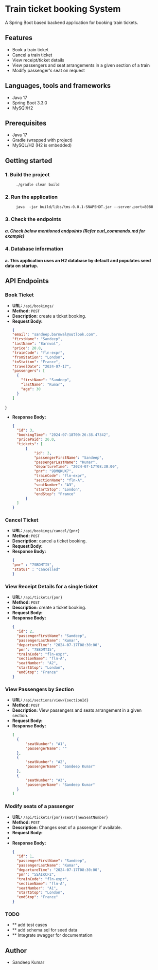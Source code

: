 # Train ticket booking System

A Spring Boot based backend application for booking train tickets.

## Features

- Book a train ticket
- Cancel a train ticket
- View receipt/ticket details
- View passengers and seat arrangements in a given section of a train
- Modify passenger's seat on request

## Languages, tools and frameworks

- Java 17
- Spring Boot 3.3.0
- MySQl/H2

## Prerequisites

- Java 17
- Gradle (wrapped with project)
- MySQL/H2 (H2 is embedded)


## Getting started
###  1.  Build the project
```console
     ./gradle clean build
```
###  2.  Run the application
```console
     java  -jar build/libs/tms-0.0.1-SNAPSHOT.jar --server.port=8080
```
###  3. Check the endpoints
#####       a. Check below mentioned endpoints (Refer curl_commands.md for example)
###  4. Database information
####        a. This application uses an H2 database by default and populates seed data on startup.


## API Endpoints

### Book Ticket

- **URL:** `/api/bookings/`
- **Method:** `POST`
- **Description:** create a ticket booking.
- **Request Body:**
  ```json
  {
  "email": "sandeep.barnwal@outlook.com",
  "firstName": "Sandeep",
  "lastName": "Barnwal",
  "price": 20.0,
  "trainCode": "fln-expr",
  "fromStation": "London",
  "toStation": "France",
  "travelDate": "2024-07-17",
  "passengers": [
    {
      "firstName": "Sandeep",
      "lastName": "Kumar",
      "age": 30
    }
  ]
}

- **Response Body:**
  ```json
  {
    "id": 3,
    "bookingTime": "2024-07-18T00:26:38.47342",
    "pricePaid": 20.0,
    "tickets": [
        {
            "id": 3,
            "passengerFirstName": "Sandeep",
            "passengerLastName": "Kumar",
            "departureTime": "2024-07-17T08:30:00",
            "pnr": "9BMQKUX7",
            "trainCode": "fln-expr",
            "sectionName": "fln-A",
            "seatNumber": "A3",
            "startStop": "London",
            "endStop": "France"
        }
    ]
  } 

### Cancel Ticket
- **URL:** `/api/bookings/cancel/{pnr}`
- **Method:** `POST`
- **Description:** cancel a ticket booking.
- **Request Body:**
- **Response Body:**
  ```json
  {
  "pnr" : "7SBDMTI5",
  "status" : "cancelled"
  }


### View Receipt Details for a single ticket
- **URL:** `/api/tickets/{pnr}`
- **Method:** `POST`
- **Description:** create a ticket booking.
- **Request Body:**
- **Response Body:**
  ```json
  {
    "id": 2,
    "passengerFirstName": "Sandeep",
    "passengerLastName": "Kumar",
    "departureTime": "2024-07-17T08:30:00",
    "pnr": "7SBDMTI5",
    "trainCode": "fln-expr",
    "sectionName": "fln-A",
    "seatNumber": "A2",
    "startStop": "London",
    "endStop": "France"
  }


### View Passengers by Section
- **URL:** `/api/sections/view/{sectionId}`
- **Method:** `POST`
- **Description:** View passengers and seats arrangement in a given section.
- **Request Body:**
- **Response Body:**
  ```json
  [
    {
        "seatNumber": "A1",
        "passengerName": ""
    },
    {
        "seatNumber": "A2",
        "passengerName": "Sandeep Kumar"
    },
    {
        "seatNumber": "A3",
        "passengerName": "Sandeep Kumar"
    }
  ]


### Modify seats of a passenger
- **URL:** `/api/tickets/{pnr}/seat/{newSeatNumber}`
- **Method:** `POST`
- **Description:** Changes seat of a passenger if available.
- **Request Body:**
-
- **Response Body:**
  ```json
  {
    "id": 1,
    "passengerFirstName": "Sandeep",
    "passengerLastName": "Kumar",
    "departureTime": "2024-07-17T08:30:00",
    "pnr": "5SAIKCF2",
    "trainCode": "fln-expr",
    "sectionName": "fln-A",
    "seatNumber": "A1",
    "startStop": "London",
    "endStop": "France"
  }


### TODO
- ** add test cases
- ** add schema.sql for seed data
- ** Integrate swagger for documentation

## Author

- Sandeep Kumar
